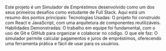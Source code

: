 Este projeto é um Simulador de Empréstimos desenvolvido como um dos seus primeiros desafios como estudante de Full Stack. 
Aqui está um resumo dos pontos principais: 
Tecnologias Usadas: O projeto foi construído com React e JavaScript, com uma arquitetura de componentes reutilizáveis. 
Habilidades Demonstradas: O trabalho em equipe foi fundamental, com o uso de Git e GitHub para organizar e colaborar no código. 
O que ele faz: O simulador permite calcular pagamentos e juros de empréstimos, oferecendo uma ferramenta prática e fácil de usar para os usuários. 
